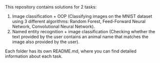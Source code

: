 This repository contains solutions for 2 tasks:
1. Image classification + OOP (Classifying images on the MNIST dataset using 3 different algorithms: Random Forest, Feed-Forward Neural Network, Convolutional Neural Network).
2. Named entity recognition + image classification (Checking whether the text provided by the user contains an animal name that matches the image also provided by the user).

Each folder has its own README.md, where you can find detailed information about each task.
